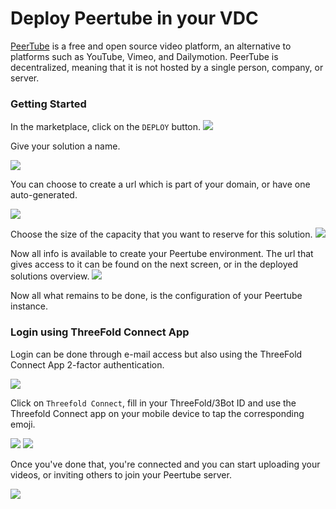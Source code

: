 # Deploy Peertube in your VDC

[PeerTube](https://joinpeertube.org/) is a free and open source video platform, an alternative to platforms such as YouTube, Vimeo, and Dailymotion.
PeerTube is decentralized, meaning that it is not hosted by a single person, company, or server.

### Getting Started

In the marketplace, click on the `DEPLOY` button. 
![](cloud__evdc_marketplace_peertube_widget.png  )

Give your solution a name.

![](cloud__evdc_peertube_01_name.png  )

You can choose to create a url which is part of your domain, or have one auto-generated. 

![](cloud__evdc_peertube_02_domain.png  )

Choose the size of the capacity that you want to reserve for this solution. 
![](cloud__evdc_peertube_03_flavour.png  )

Now all info is available to create your Peertube environment. The url that gives access to it can be found on the next screen, or in the deployed solutions overview.
![](cloud__evdc_peertube_04_success.png  )


Now all what remains to be done, is the configuration of your Peertube instance.

### Login using ThreeFold Connect App

Login can be done through e-mail access but also using the ThreeFold Connect App 2-factor authentication. 

![](cloud__evdc_peertube_05_login.png  )

Click on `Threefold Connect`, fill in your ThreeFold/3Bot ID and use the Threefold Connect app on your mobile device to tap the corresponding emoji. 

![](cloud__evdc_tfc_login.png  )
![](cloud__evdc_tfc_sso.png  )

Once you've done that, you're connected and you can start uploading your videos, or inviting others to join your Peertube server. 

![](cloud__evdc_peertube_07_runs.png  )